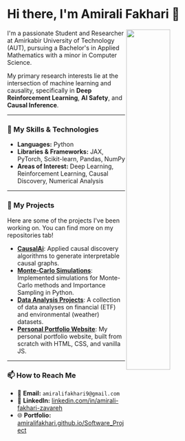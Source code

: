 # Hi there, I'm Amirali Fakhari 👋

<a href="https://amiralifakhari.github.io/Software_Project/">
  <img align="right" width="45%" src="https://placehold.co/600x400/1f242d/0ef?text=Welcome!&font=poppins" />
</a>

I'm a passionate Student and Researcher at Amirkabir University of Technology (AUT), pursuing a Bachelor's in Applied Mathematics with a minor in Computer Science.

My primary research interests lie at the intersection of machine learning and causality, specifically in **Deep Reinforcement Learning**, **AI Safety**, and **Causal Inference**.

---

### 🔧 My Skills & Technologies

- **Languages:** Python
- **Libraries & Frameworks:** JAX, PyTorch, Scikit-learn, Pandas, NumPy
- **Areas of Interest:** Deep Learning, Reinforcement Learning, Causal Discovery, Numerical Analysis

---

### 🚀 My Projects

Here are some of the projects I've been working on. You can find more on my repositories tab!

- **[CausalAi](https://github.com/AmirAliFakhari/CausalAi)**: Applied causal discovery algorithms to generate interpretable causal graphs.
- **[Monte-Carlo Simulations](https://github.com/AmirAliFakhari/Monte-Carlo-and-Importance-Sampling-Simulations)**: Implemented simulations for Monte-Carlo methods and Importance Sampling in Python.
- **[Data Analysis Projects](https://github.com/AmirAliFakhari/Lotus-ETF-and-Tehran-Weather-Analysis)**: A collection of data analyses on financial (ETF) and environmental (weather) datasets.
- **[Personal Portfolio Website](https://github.com/AmirAliFakhari/Software_Project)**: My personal portfolio website, built from scratch with HTML, CSS, and vanilla JS.

---

### 📫 How to Reach Me

- 📧 **Email:** `amiralifakhari9@gmail.com`
- 💼 **LinkedIn:** [linkedin.com/in/amirali-fakhari-zavareh](https://linkedin.com/in/amirali-fakhari-zavareh)
- 🌐 **Portfolio:** [amiralifakhari.github.io/Software_Project](https://amiralifakhari.github.io/Software_Project/)
